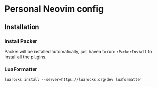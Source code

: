 # Personal Neovim config

## Installation

### Install Packer

Packer will be installed automatically, just havea to run: `:PackerInstall` to install all the plugins.

### LuaFormatter

`luarocks install --server=https://luarocks.org/dev luaformatter`

